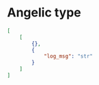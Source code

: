 # Angelic type

```json
[
    [
        {},
        {
            "log_msg": "str"
        }
    ]
]
```
